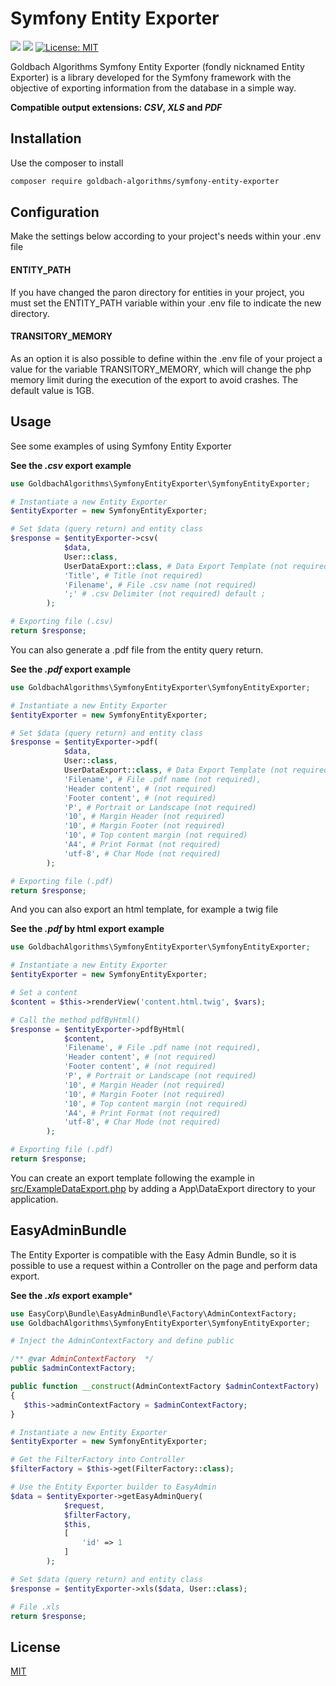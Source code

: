 # Symfony Entity Exporter

[<img src="https://badgen.net/badge/Powered%20by/Goldbach/red" />](https://github.com/Goldbach07/)
[<img src="https://badgen.net/badge/Developed%20for/Symfony/:black" />](https://symfony.com/)
[![License: MIT](https://img.shields.io/badge/License-MIT-yellow.svg)](https://opensource.org/licenses/MIT)



Goldbach Algorithms Symfony Entity Exporter (fondly nicknamed Entity Exporter) is a library developed for the Symfony framework with the objective of exporting information from the database in a simple way.

**Compatible output extensions: *CSV*, *XLS* and *PDF***

## Installation

Use the composer to install

```bash
composer require goldbach-algorithms/symfony-entity-exporter
```
## Configuration

Make the settings below according to your project's needs within your .env file

#### ENTITY_PATH
If you have changed the paron directory for entities in your project, you must set the ENTITY_PATH variable within your .env file to indicate the new directory.

#### TRANSITORY_MEMORY
As an option it is also possible to define within the .env file of your project a value for the variable TRANSITORY_MEMORY, which will change the php memory limit during the execution of the export to avoid crashes. The default value is 1GB.


## Usage

See some examples of using Symfony Entity Exporter

**See the *.csv* export example**

```php
use GoldbachAlgorithms\SymfonyEntityExporter\SymfonyEntityExporter;

# Instantiate a new Entity Exporter
$entityExporter = new SymfonyEntityExporter;

# Set $data (query return) and entity class
$response = $entityExporter->csv(
            $data,
            User::class,
            UserDataExport::class, # Data Export Template (not required)
            'Title', # Title (not required)
            'Filename', # File .csv name (not required)
            ';' # .csv Delimiter (not required) default ;
        );

# Exporting file (.csv)
return $response;
```

You can also generate a .pdf file from the entity query return.

**See the *.pdf* export example**

```php
use GoldbachAlgorithms\SymfonyEntityExporter\SymfonyEntityExporter;

# Instantiate a new Entity Exporter
$entityExporter = new SymfonyEntityExporter;

# Set $data (query return) and entity class
$response = $entityExporter->pdf(
            $data,
            User::class,
            UserDataExport::class, # Data Export Template (not required)
            'Filename', # File .pdf name (not required),
            'Header content', # (not required)
            'Footer content', # (not required)
            'P', # Portrait or Landscape (not required)
            '10', # Margin Header (not required)
            '10', # Margin Footer (not required)
            '10', # Top content margin (not required)
            'A4', # Print Format (not required)
            'utf-8', # Char Mode (not required)
        );

# Exporting file (.pdf)
return $response;
```
And you can also export an html template, for example a twig file

**See the *.pdf* by html export example**

```php
use GoldbachAlgorithms\SymfonyEntityExporter\SymfonyEntityExporter;

# Instantiate a new Entity Exporter
$entityExporter = new SymfonyEntityExporter;

# Set a content
$content = $this->renderView('content.html.twig', $vars);

# Call the method pdfByHtml()
$response = $entityExporter->pdfByHtml(
            $content,
            'Filename', # File .pdf name (not required),
            'Header content', # (not required)
            'Footer content', # (not required)
            'P', # Portrait or Landscape (not required)
            '10', # Margin Header (not required)
            '10', # Margin Footer (not required)
            '10', # Top content margin (not required)
            'A4', # Print Format (not required)
            'utf-8', # Char Mode (not required)
        );

# Exporting file (.pdf)
return $response;
```

You can create an export template following the example in [src/ExampleDataExport.php](https://github.com/GoldbachAlgorithms/SymfonyEntityExporter/blob/main/src/ExampleDataExport.php) by adding a App\DataExport directory to your application.


## EasyAdminBundle
The Entity Exporter is compatible with the Easy Admin Bundle, so it is possible to use a request within a Controller on the page and perform data export.

**See the *.xls* export example***

```php
use EasyCorp\Bundle\EasyAdminBundle\Factory\AdminContextFactory;
use GoldbachAlgorithms\SymfonyEntityExporter\SymfonyEntityExporter;

# Inject the AdminContextFactory and define public

/** @var AdminContextFactory  */
public $adminContextFactory;

public function __construct(AdminContextFactory $adminContextFactory)
{
   $this->adminContextFactory = $adminContextFactory;
}

# Instantiate a new Entity Exporter
$entityExporter = new SymfonyEntityExporter;

# Get the FilterFactory into Controller
$filterFactory = $this->get(FilterFactory::class);

# Use the Entity Exporter builder to EasyAdmin
$data = $entityExporter->getEasyAdminQuery(
            $request,
            $filterFactory,
            $this,
            [
                'id' => 1
            ]
        );

# Set $data (query return) and entity class
$response = $entityExporter->xls($data, User::class);

# File .xls
return $response;
```

## License
[MIT](https://choosealicense.com/licenses/mit/)

